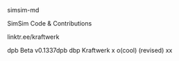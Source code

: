 simsim-md

SimSim Code & Contributions

linktr.ee/kraftwerk

dpb
Beta v0.1337dpb dbp Kraftwerk x o(cool) (revised) xx
